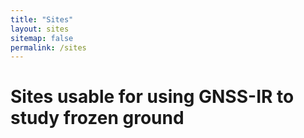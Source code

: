 ```yaml
---
title: "Sites"
layout: sites
sitemap: false
permalink: /sites
---
```


# Sites usable for using GNSS-IR to study frozen ground 